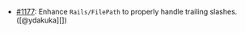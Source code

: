 * [#1177](https://github.com/rubocop/rubocop-rails/issues/1177): Enhance `Rails/FilePath` to properly handle trailing slashes. ([@ydakuka][])
